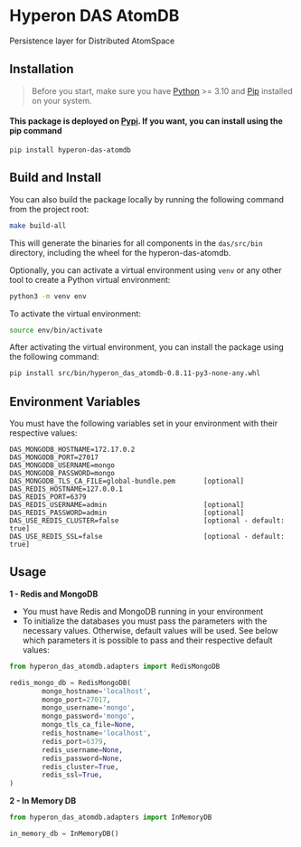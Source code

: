 # Hyperon DAS AtomDB

Persistence layer for Distributed AtomSpace

## Installation

> Before you start, make sure you have [Python](https://www.python.org/) >= 3.10 and [Pip](https://pypi.org/project/pip/) installed on your system.

#### This package is deployed on [Pypi](https://pypi.org/project/hyperon-das-atomdb/). If you want, you can install using the pip command

```
pip install hyperon-das-atomdb
```

## Build and Install

You can also build the package locally by running the following command from the project root:

```bash
make build-all
```

This will generate the binaries for all components in the `das/src/bin` directory, including the wheel for the hyperon-das-atomdb.

Optionally, you can activate a virtual environment using `venv` or any other tool to create a Python virtual environment:

```bash
python3 -m venv env
```

To activate the virtual environment:

```bash
source env/bin/activate
```

After activating the virtual environment, you can install the package using the following command:

```bash
pip install src/bin/hyperon_das_atomdb-0.8.11-py3-none-any.whl
```

## Environment Variables

You must have the following variables set in your environment with their respective values:

```
DAS_MONGODB_HOSTNAME=172.17.0.2
DAS_MONGODB_PORT=27017
DAS_MONGODB_USERNAME=mongo
DAS_MONGODB_PASSWORD=mongo
DAS_MONGODB_TLS_CA_FILE=global-bundle.pem       [optional]
DAS_REDIS_HOSTNAME=127.0.0.1
DAS_REDIS_PORT=6379
DAS_REDIS_USERNAME=admin                        [optional]
DAS_REDIS_PASSWORD=admin                        [optional]
DAS_USE_REDIS_CLUSTER=false                     [optional - default: true]
DAS_USE_REDIS_SSL=false                         [optional - default: true]
```

## Usage

**1 - Redis and MongoDB**

- You must have Redis and MongoDB running in your environment
- To initialize the databases you must pass the parameters with the necessary values. Otherwise, default values will be used. See below which parameters it is possible to pass and their respective default values:

```python
from hyperon_das_atomdb.adapters import RedisMongoDB

redis_mongo_db = RedisMongoDB(
        mongo_hostname='localhost',
        mongo_port=27017,
        mongo_username='mongo',
        mongo_password='mongo',
        mongo_tls_ca_file=None,
        redis_hostname='localhost',
        redis_port=6379,
        redis_username=None,
        redis_password=None,
        redis_cluster=True,
        redis_ssl=True,
)
```

**2 - In Memory DB**

```python
from hyperon_das_atomdb.adapters import InMemoryDB

in_memory_db = InMemoryDB()
```
